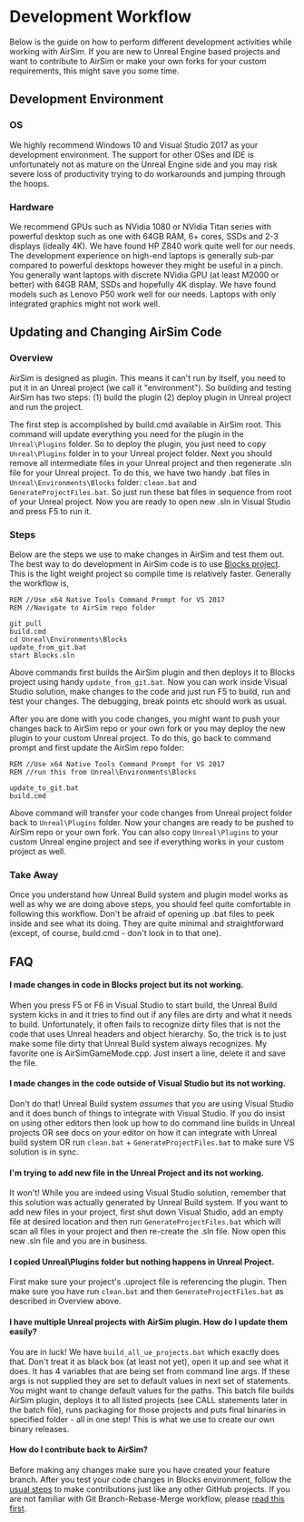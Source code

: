 # Development Workflow

Below is the guide on how to perform different development activities while working with AirSim. If you are new to Unreal Engine based projects and want to contribute to AirSim or make your own forks for your custom requirements, this might save you some time.

## Development Environment
### OS
We highly recommend Windows 10 and Visual Studio 2017 as your development environment. The support for other OSes and IDE is unfortunately not as mature on the Unreal Engine side and you may risk severe loss of productivity trying to do workarounds and jumping through the hoops.

### Hardware
We recommend GPUs such as NVidia 1080 or NVidia Titan series with powerful desktop such as one with 64GB RAM, 6+ cores, SSDs and 2-3 displays (ideally 4K). We have found HP Z840 work quite well for our needs. The development experience on high-end laptops is generally sub-par compared to powerful desktops however they might be useful in a pinch. You generally want laptops with discrete NVidia GPU (at least M2000 or better) with 64GB RAM, SSDs and hopefully 4K display. We have found models such as Lenovo P50 work well for our needs. Laptops with only integrated graphics might not work well.

## Updating and Changing AirSim Code

### Overview
AirSim is designed as plugin. This means it can't run by itself, you need to put it in an Unreal project (we call it "environment"). So building and testing AirSim has two steps: (1) build the plugin (2) deploy plugin in Unreal project and run the project. 

The first step is accomplished by build.cmd available in AirSim root. This command will update everything you need for the plugin in the `Unreal\Plugins` folder. So to deploy the plugin, you just need to copy `Unreal\Plugins` folder in to your Unreal project folder. Next you should remove all  intermediate files in your Unreal project and then regenerate .sln file for your Unreal project. To do this, we have two handy .bat files in `Unreal\Environments\Blocks` folder: `clean.bat` and `GenerateProjectFiles.bat`. So just run these bat files in sequence from root of your Unreal project. Now you are ready to open new .sln in Visual Studio and press F5 to run it.

### Steps
Below are the steps we use to make changes in AirSim and test them out. The best way to do development in AirSim code is to use [Blocks project](unreal_blocks.md). This is the light weight project so compile time is relatively faster. Generally the workflow is,

```
REM //Use x64 Native Tools Command Prompt for VS 2017
REM //Navigate to AirSim repo folder

git pull                          
build.cmd                        
cd Unreal\Environments\Blocks         
update_from_git.bat
start Blocks.sln
```

Above commands first builds the AirSim plugin and then deploys it to Blocks project using handy `update_from_git.bat`. Now you can work inside Visual Studio solution, make changes to the code and just run F5 to build, run and test your changes. The debugging, break points etc should work as usual. 

After you are done with you code changes, you might want to push your changes back to AirSim repo or your own fork or you may deploy the new plugin to your custom Unreal project. To do this, go back to command prompt and first update the AirSim repo folder:


```
REM //Use x64 Native Tools Command Prompt for VS 2017
REM //run this from Unreal\Environments\Blocks 

update_to_git.bat
build.cmd
```

Above command will transfer your code changes from Unreal project folder back to `Unreal\Plugins` folder. Now your changes are ready to be pushed to AirSim repo or your own fork. You can also copy `Unreal\Plugins` to your custom Unreal engine project and see if everything works in your custom project as well.

### Take Away
 Once you understand how Unreal Build system and plugin model works as well as why we are doing above steps, you should feel quite comfortable in following this workflow. Don't be afraid of opening up .bat files to peek inside and see what its doing. They are quite minimal and straightforward (except, of course, build.cmd - don't look in to that one).

## FAQ

#### I made changes in code in Blocks project but its not working.
When you press F5 or F6 in Visual Studio to start build, the Unreal Build system kicks in and it tries to find out if any files are dirty and what it needs to build. Unfortunately, it often fails to recognize dirty files that is not the code that uses Unreal headers and object hierarchy. So, the trick is to just make some file dirty that Unreal Build system always recognizes. My favorite one is AirSimGameMode.cpp. Just insert a line, delete it and save the file.

#### I made changes in the code outside of Visual Studio but its not working.
Don't do that! Unreal Build system *assumes* that you are using Visual Studio and it does bunch of things to integrate with Visual Studio. If you do insist on using other editors then look up how to do command line builds in Unreal projects OR see docs on your editor on how it can integrate with Unreal build system OR run `clean.bat` + `GenerateProjectFiles.bat` to make sure VS solution is in sync.

#### I'm trying to add new file in the Unreal Project and its not working.
It won't! While you are indeed using Visual Studio solution, remember that this solution was actually generated by Unreal Build system. If you want to add new files in your project, first shut down Visual Studio, add an empty file at desired location and then run `GenerateProjectFiles.bat` which will scan all files in your project and then re-create the .sln file. Now open this new .sln file and you are in business.

#### I copied Unreal\Plugins folder but nothing happens in Unreal Project.
First make sure your project's .uproject file is referencing the plugin. Then make sure you have run `clean.bat` and then `GenerateProjectFiles.bat` as described in Overview above.

#### I have multiple Unreal projects with AirSim plugin. How do I update them easily?
You are in luck! We have `build_all_ue_projects.bat` which exactly does that. Don't treat it as black box (at least not yet), open it up and see what it does.  It has 4 variables that are being set from command line args. If these args is not supplied they are set to default values in next set of statements. You might want to change default values for the paths. This batch file builds AirSim plugin, deploys it to all listed projects (see CALL statements later in the batch file), runs packaging for those projects and puts final binaries in specified folder - all in one step! This is what we use to create our own binary releases.

#### How do I contribute back to AirSim?
Before making any changes make sure you have created your feature branch. After you test your code changes in Blocks environment, follow the [usual steps](https://akrabat.com/the-beginners-guide-to-contributing-to-a-github-project/) to make contributions just like any other GitHub projects. If you are not familiar with Git Branch-Rebase-Merge workflow, please [read this first](http://shitalshah.com/p/git-workflow-branch-rebase-squash-merge/).



